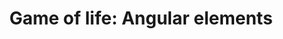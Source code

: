 ---
_db_id: 289
content_type: project
flavours:
- angular
- typescript
submission_type: repo
title: 'Game of life: Angular elements'
---